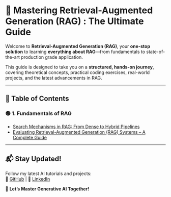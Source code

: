 # 🚀 Mastering Retrieval-Augmented Generation (RAG) : The Ultimate Guide  

Welcome to **Retrieval-Augmented Generation (RAG)**, your **one-stop solution** to learning **everything about RAG**—from fundamentals to state-of-the-art production grade application.  

This guide is designed to take you on a **structured, hands-on journey**, covering theoretical concepts, practical coding exercises, real-world projects, and the latest advancements in RAG.  

---

## 📌 Table of Contents  

### **🟢 1. Fundamentals of RAG**  
- [Search Mechanisms in RAG: From Dense to Hybrid Pipelines](RAG_SearchMechnisms.md)
- [Evaluating Retrieval-Augmented Generation (RAG) Systems – A Complete Guide](RAG_Evaluation.md)

---

## 📬 Stay Updated!  
Follow my latest AI tutorials and projects:  
🔗 [GitHub](https://github.com/dtsatyam) | 🔗 [LinkedIn](https://linkedin.com/in/satya-dataprofessional)  

🚀 **Let’s Master Generative AI Together!**
